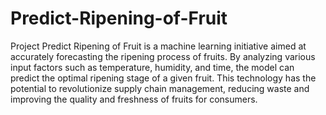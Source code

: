 # Predict-Ripening-of-Fruit

Project Predict Ripening of Fruit is a machine learning initiative aimed at accurately forecasting the ripening process of fruits. By analyzing various input factors such as temperature, humidity, and time, the model can predict the optimal ripening stage of a given fruit. This technology has the potential to revolutionize supply chain management, reducing waste and improving the quality and freshness of fruits for consumers.
